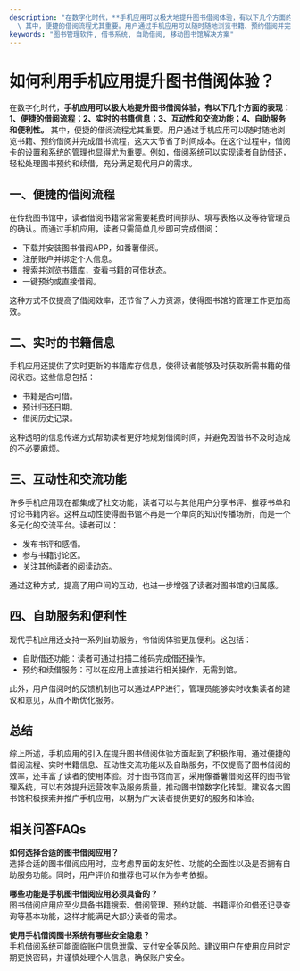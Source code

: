 ```yaml
---
description: "在数字化时代，**手机应用可以极大地提升图书借阅体验，有以下几个方面的表现：1、便捷的借阅流程；2、实时的书籍信息；3、互动性和交流功能；4、自助服务和便利性。**\
  \ 其中，便捷的借阅流程尤其重要。用户通过手机应用可以随时随地浏览书籍、预约借阅并完成借书流程，这大大节省了时间成本。在这个过程中，借阅卡的设置和系统的管理也显得尤为重要。例如，借阅系统可以实现读者自助借还，轻松处理图书预约和续借，充分满足现代用户的需求。"
keywords: "图书管理软件, 借书系统, 自助借阅, 移动图书馆解决方案"
---
```

# 如何利用手机应用提升图书借阅体验？

在数字化时代，**手机应用可以极大地提升图书借阅体验，有以下几个方面的表现：1、便捷的借阅流程；2、实时的书籍信息；3、互动性和交流功能；4、自助服务和便利性。** 其中，便捷的借阅流程尤其重要。用户通过手机应用可以随时随地浏览书籍、预约借阅并完成借书流程，这大大节省了时间成本。在这个过程中，借阅卡的设置和系统的管理也显得尤为重要。例如，借阅系统可以实现读者自助借还，轻松处理图书预约和续借，充分满足现代用户的需求。

## **一、便捷的借阅流程**

在传统图书馆中，读者借阅书籍常常需要耗费时间排队、填写表格以及等待管理员的确认。而通过手机应用，读者只需简单几步即可完成借阅：

- 下载并安装图书借阅APP，如番薯借阅。
- 注册账户并绑定个人信息。
- 搜索并浏览书籍库，查看书籍的可借状态。
- 一键预约或直接借阅。

这种方式不仅提高了借阅效率，还节省了人力资源，使得图书馆的管理工作更加高效。

## **二、实时的书籍信息**

手机应用还提供了实时更新的书籍库存信息，使得读者能够及时获取所需书籍的借阅状态。这些信息包括：

- 书籍是否可借。
- 预计归还日期。
- 借阅历史记录。

这种透明的信息传递方式帮助读者更好地规划借阅时间，并避免因借书不及时造成的不必要麻烦。

## **三、互动性和交流功能**

许多手机应用现在都集成了社交功能，读者可以与其他用户分享书评、推荐书单和讨论书籍内容。这种互动性使得图书馆不再是一个单向的知识传播场所，而是一个多元化的交流平台。读者可以：

- 发布书评和感悟。
- 参与书籍讨论区。
- 关注其他读者的阅读动态。

通过这种方式，提高了用户间的互动，也进一步增强了读者对图书馆的归属感。

## **四、自助服务和便利性**

现代手机应用还支持一系列自助服务，令借阅体验更加便利。这包括：

- 自助借还功能：读者可通过扫描二维码完成借还操作。
- 预约和续借服务：可以在应用上直接进行相关操作，无需到馆。

此外，用户借阅时的反馈机制也可以通过APP进行，管理员能够实时收集读者的建议和意见，从而不断优化服务。

## **总结**

综上所述，手机应用的引入在提升图书借阅体验方面起到了积极作用。通过便捷的借阅流程、实时书籍信息、互动性交流功能以及自助服务，不仅提高了图书借阅的效率，还丰富了读者的使用体验。对于图书馆而言，采用像番薯借阅这样的图书管理系统，可以有效提升运营效率及服务质量，推动图书馆数字化转型。建议各大图书馆积极探索并推广手机应用，以期为广大读者提供更好的服务和体验。

## 相关问答FAQs

**如何选择合适的图书借阅应用？**  
选择合适的图书借阅应用时，应考虑界面的友好性、功能的全面性以及是否拥有自助服务功能。同时，用户评价和推荐也可以作为参考依据。

**哪些功能是手机图书借阅应用必须具备的？**  
图书借阅应用应至少具备书籍搜索、借阅管理、预约功能、书籍评价和借还记录查询等基本功能，这样才能满足大部分读者的需求。

**使用手机借阅图书系统有哪些安全隐患？**  
手机借阅系统可能面临账户信息泄露、支付安全等风险。建议用户在使用应用时定期更换密码，并谨慎处理个人信息，确保账户安全。
